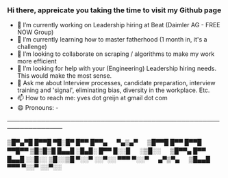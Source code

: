 ### Hi there, appreicate you taking the time to visit my Github page

- 🔭 I’m currently working on Leadership hiring at Beat (Daimler AG - FREE NOW Group)
- 🌱 I’m currently learning how to master fatherhood (1 month in, it's a challenge)
- 👯 I’m looking to collaborate on scraping / algorithms to make my work more efficient
- 🤔 I’m looking for help with your (Engineering) Leadership hiring needs. This would make the most sense. 
- 💬 Ask me about Interview processes, candidate preparation, interview training and 'signal', eliminating bias, diversity in the workplace. Etc.
- 📫 How to reach me: yves dot greijn at gmail dot com
- 😄 Pronouns: -

───────────────────────────────────────────────────────────────

▒█▀▄▀█ █▀▀█ ▀█░█▀ █▀▀ █▀▀▄ 　 ▀▄▒▄▀ 　 ▒█▀▀█ █▀▀ █▀▀█ ▀▀█▀▀ 
▒█▒█▒█ █▄▄█ ░█▄█░ █▀▀ █░░█ 　 ░▒█░░ 　 ▒█▀▀▄ █▀▀ █▄▄█ ░░█░░ 
▒█░░▒█ ▀░░▀ ░░▀░░ ▀▀▀ ▀░░▀ 　 ▄▀▒▀▄ 　 ▒█▄▄█ ▀▀▀ ▀░░▀ ░░▀░░


<!--



-->


